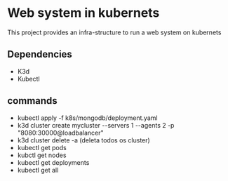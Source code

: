 # Web system in kubernets

This project provides an infra-structure to run a web system on kubernets

## Dependencies
- K3d
- Kubectl

## commands
- kubectl apply -f k8s/mongodb/deployment.yaml
- k3d cluster create mycluster --servers 1 --agents 2 -p "8080:30000@loadbalancer"
- k3d cluster delete -a (deleta todos os cluster)
- kubectl get pods
- kubctl get nodes
- kubectl get deployments
- kubectl get all
